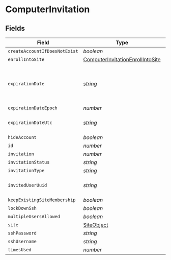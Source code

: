# ComputerInvitation


## Fields

| Field                                                                                       | Type                                                                                        | Required                                                                                    | Description                                                                                 | Example                                                                                     |
| ------------------------------------------------------------------------------------------- | ------------------------------------------------------------------------------------------- | ------------------------------------------------------------------------------------------- | ------------------------------------------------------------------------------------------- | ------------------------------------------------------------------------------------------- |
| `createAccountIfDoesNotExist`                                                               | *boolean*                                                                                   | :heavy_minus_sign:                                                                          | N/A                                                                                         |                                                                                             |
| `enrollIntoSite`                                                                            | [ComputerInvitationEnrollIntoSite](../../models/shared/computerinvitationenrollintosite.md) | :heavy_minus_sign:                                                                          | N/A                                                                                         |                                                                                             |
| `expirationDate`                                                                            | *string*                                                                                    | :heavy_minus_sign:                                                                          | Use 'Unlimited' to specify no expiration date                                               | 2012-05-07 11:13:35                                                                         |
| `expirationDateEpoch`                                                                       | *number*                                                                                    | :heavy_minus_sign:                                                                          | N/A                                                                                         | 1336407215609                                                                               |
| `expirationDateUtc`                                                                         | *string*                                                                                    | :heavy_minus_sign:                                                                          | N/A                                                                                         | 2012-05-07T11:13:35.609-0500                                                                |
| `hideAccount`                                                                               | *boolean*                                                                                   | :heavy_minus_sign:                                                                          | N/A                                                                                         |                                                                                             |
| `id`                                                                                        | *number*                                                                                    | :heavy_minus_sign:                                                                          | N/A                                                                                         | 1                                                                                           |
| `invitation`                                                                                | *number*                                                                                    | :heavy_minus_sign:                                                                          | N/A                                                                                         |                                                                                             |
| `invitationStatus`                                                                          | *string*                                                                                    | :heavy_minus_sign:                                                                          | N/A                                                                                         | INVITATION_EXPIRED                                                                          |
| `invitationType`                                                                            | *string*                                                                                    | :heavy_minus_sign:                                                                          | N/A                                                                                         | USER_INITATIED_EMAIL                                                                        |
| `invitedUserUuid`                                                                           | *string*                                                                                    | :heavy_minus_sign:                                                                          | N/A                                                                                         | B87E9AA8-C3DE-4034-821E-1B7D51FD4956                                                        |
| `keepExistingSiteMembership`                                                                | *boolean*                                                                                   | :heavy_minus_sign:                                                                          | N/A                                                                                         |                                                                                             |
| `lockDownSsh`                                                                               | *boolean*                                                                                   | :heavy_minus_sign:                                                                          | N/A                                                                                         |                                                                                             |
| `multipleUsersAllowed`                                                                      | *boolean*                                                                                   | :heavy_minus_sign:                                                                          | N/A                                                                                         |                                                                                             |
| `site`                                                                                      | [SiteObject](../../models/shared/siteobject.md)                                             | :heavy_minus_sign:                                                                          | N/A                                                                                         |                                                                                             |
| `sshPassword`                                                                               | *string*                                                                                    | :heavy_minus_sign:                                                                          | N/A                                                                                         | accountpassword                                                                             |
| `sshUsername`                                                                               | *string*                                                                                    | :heavy_minus_sign:                                                                          | N/A                                                                                         | jamfadmin                                                                                   |
| `timesUsed`                                                                                 | *number*                                                                                    | :heavy_minus_sign:                                                                          | N/A                                                                                         | 0                                                                                           |
